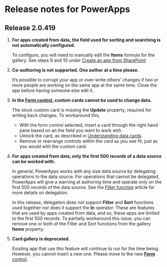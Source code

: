 <properties
    pageTitle="Release notes for PowerApps | Microsoft PowerApps"
    description="Release nots"
    services=""
    suite="powerapps"
    documentationCenter="na"
    authors="gregli-msft"
    manager="erikre"
    editor=""
    tags=""/>
<tags
    ms.service="powerapps"
    ms.devlang="na"
    ms.topic="article"
    ms.tgt_pltfrm="na"
    ms.workload="na"
    ms.date="04/13/2016"
    ms.author="gregli"/>

# Release notes for PowerApps #

## Release 2.0.419 ##

1.  **For apps created from data, the field used for sorting and searching is not automatically configured.** 

	To configure, you will need to manually edit the **Items** formula for the gallery.  See steps 9 and 10 under [Create an app from SharePoint](app-from-sharepoint.md#create-an-app).

2. **Co-authoring is not supported.  One author at a time please.**

	It’s possible to corrupt your app or over-write others’ changes if two or more people are working on the same app at the same time.  Close the app before having someone else edit it.

3. **In the [Form control](control-form-detail.md), custom cards cannot be used to change data.**

	The stock custom card is missing the **Update** property, required for writing back changes.  To workaround this, 
	- With the form control selected, insert a card through the right hand pane based on an the field you want to work with.  
	- Unlock the card, as described in [Understanding data cards](working-with-cards.md#unlock-a-card.md).
	- Remove or rearrange controls within the card as you see fit, just as you would with the custom card.   

4. **For apps created from data, only the first 500 records of a data source can be worked with.**

	In general, PowerApps works with any size data source by delegating operations to the data source.  For operations that cannot be delegated, PowerApps will give a warning at authoring time and operate only on the first 500 records of the data source.  See the [Filter function](function-filter.md) article for more details on delegation.  

	In this release, delegation does not support **Filter** and **Sort** functions used together nor does it support the **In** operator.  These are features that are used by apps created from data, and so, these apps are limited to the first 500 records.  To partially workaround this issue, you can remove one or both of the Filter and Sort functions from the gallery **Items** property.

5. **Card gallery is deprecated.**

	Existing app that use this feature will continue to run for the time being.  However, you cannot insert a new one.  Please move to the new [**Form** control](control-form-detail.md).

  
	

	







